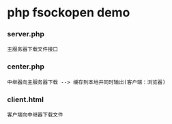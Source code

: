 # php fsockopen demo
### server.php 
    主服务器下载文件接口
### center.php
    中继器向主服务器下载 --> 缓存到本地并同时输出(客户端：浏览器)
### client.html
    客户端向中继器下载文件
